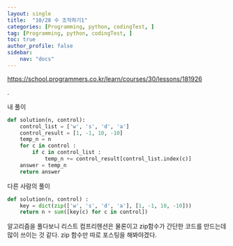 ```yaml
---
layout: single
title:  "10/28 수 조작하기1"
categories: [Programming, python, codingTest, ]
tag: [Programming, python, codingTest, ]
toc: true
author_profile: false
sidebar:
    nav: "docs"
---
```


https://school.programmers.co.kr/learn/courses/30/lessons/181926

 .

내 풀이

```python
def solution(n, control):
    control_list = ['w', 's', 'd', 'a']
    control_result = [1, -1, 10, -10]
    temp_n = n
    for c in control :
        if c in control_list :
            temp_n += control_result[control_list.index(c)]
    answer = temp_n
    return answer
```



다른 사람의 풀이

```python
def solution(n, control) :
    key = dict(zip(['w', 's', 'd', 'a'], [1, -1, 10, -10]))
    return n + sum([key(c) for c in control])
```



알고리즘을 풀다보니 리스트 컴프리헨션은 물론이고 zip함수가 간단한 코드를 만드는데 많이 쓰이는 것 같다. zip 함수만 따로 포스팅을 해봐야겠다.